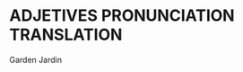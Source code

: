
# ADJETIVES             PRONUNCIATION           TRANSLATION

Garden                                          Jardin